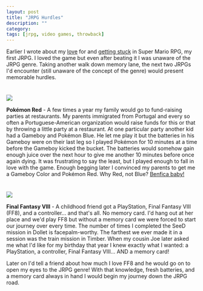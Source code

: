 ```yaml
---
layout: post
title: "JRPG Hurdles"
description: ""
category: 
tags: [jrpg, video games, throwback]
---
```


Earlier I wrote about my [love][1] for and [getting stuck][2] in Super Mario RPG, my first JRPG. I loved the game but even after beating it I was unaware of the JRPG genre.  Taking another walk down memory lane, the next two JRPGs I'd encounter (still unaware of the concept of the genre) would present memorable hurdles.

<div>
	<img class="rounded-corners" style="max-width: 700px; border: 1px; margin-top: 24px;" src="{{ site.images2018 }}/03-14/pokemon.jpg"/>
	<p class="caption-text" style="line-height: 1.5em; margin-bottom: 15px;"><strong></strong></p>
</div>

**Pokémon Red** - A few times a year my family would go to fund-raising parties at restaurants. My parents immigrated from Portugal and every so often a Portuguese-American organization would raise funds for this or that by throwing a little party at a restaurant. At one particular party another kid had a Gameboy and Pokémon Blue. He let me play it but the batteries in his Gameboy were on their last leg so I played Pokémon for 10 minutes at a time before the Gameboy kicked the bucket. The batteries would somehow gain enough juice over the next hour to give me another 10 minutes before once again dying. It was frustrating to say the least, but I played enough to fall in love with the game. Enough begging later I convinced my parents to get me a Gameboy Color and Pokémon Red. Why Red, not Blue? [Benfica baby!][3]

<div>
	<img class="rounded-corners" style="max-width: 700px; border: 1px; margin-top: 24px;" src="{{ site.images2018 }}/03-14/ff8.jpg"/>
	<p class="caption-text" style="line-height: 1.5em; margin-bottom: 15px;"><strong></strong></p>
</div>

**Final Fantasy VIII** - A childhood friend got a PlayStation, Final Fantasy VIII (FF8), and a controller... and that's all. No memory card. I'd hang out at her place and we'd play FF8 but without a memory card we were forced to start our journey over every time. The number of times I completed the SeeD mission in Dollet is facepalm-worthy. The farthest we ever made it in a session was the train mission in Timber. When my cousin Joe later asked me what I'd like for my birthday that year I knew exactly what I wanted: a PlayStation, a controller, Final Fantasy VIII... AND a memory card!

Later on I'd tell a friend about how much I love FF8 and he would go on to open my eyes to the JRPG genre! With that knowledge, fresh batteries, and a memory card always in hand I would begin my journey down the JRPG road.

[1]: {{site.base_url}}/2018/02/14/valentines-day-first-love/
[2]: {{site.base_url}}/2018/02/18/stuck-in-super-mario-rpg/
[3]: https://twitter.com/slbenfica
